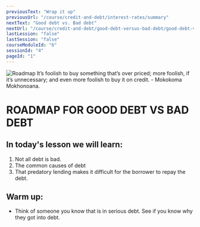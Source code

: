```yaml
---
previousText: "Wrap it up"
previousUrl: "/course/credit-and-debt/interest-rates/summary"
nextText: "Good debt vs. Bad debt"
nextUrl: "/course/credit-and-debt/good-debt-versus-bad-debt/good-debt-versus-bad-debt"
lastLession: "false"
lastSession: "false"
courseModuleId: "6"
sessionId: "4"
pageId: "1"
---
```



![Roadmap](/assets/img/roadmap.png)
<sparkle-character-intro class="shift-up-overlap" position="right" character="yuna">
It’s foolish to buy something that’s over priced; more foolish, if it’s unnecessary; and even more foolish to buy it on credit. - Mokokoma Mokhonoana.</sparkle-character-intro>

# ROADMAP FOR GOOD DEBT VS BAD DEBT

## In today's lesson we will learn:

1. Not all debt is bad.
2. The common causes of debt
3. That predatory lending makes it difficult for the borrower to repay the debt.


## Warm up:
- Think of someone you know that is in serious debt. See if you know why they got into debt. 